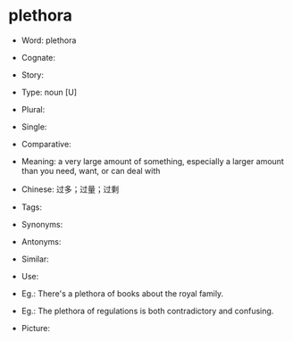 # plethora

- Word: plethora
- Cognate: 
- Story: 

- Type: noun [U]
- Plural: 
- Single: 
- Comparative: 
- Meaning: a very large amount of something, especially a larger amount than you need, want, or can deal with
- Chinese: 过多；过量；过剩
- Tags: 
- Synonyms: 
- Antonyms: 
- Similar: 
- Use: 
- Eg.: There's a plethora of books about the royal family.
- Eg.: The plethora of regulations is both contradictory and confusing.
- Picture: 

